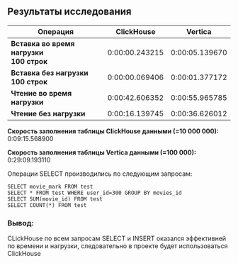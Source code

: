 ## Результаты исследования

| Операция                                    | ClickHouse     | Vertica        |
|---------------------------------------------|----------------|----------------|
| **Вставка во время нагрузки<br/>100 строк** | 0:00:00.243215 | 0:00:05.139670 |
| **Вставка без нагрузки<br/>100 строк**      | 0:00:00.069406 | 0:00:01.377172 |
| **Чтение во время нагрузки**                | 0:00:42.606352 | 0:00:55.965785 |
| **Чтение без нагрузки**                     | 0:00:16.139745 | 0:00:36.626012 |

**Скорость заполнения таблицы ClickHouse данными (=10 000 000):** 0:09:15.568900

**Скорость заполнения таблицы Vertica данными (=100 000):** 0:29:09.193110

Операции SELECT производились по следующим запросам:

`SELECT movie_mark FROM test`<br/>
`SELECT * FROM test WHERE user_id=300 GROUP BY movies_id`<br/>
`SELECT SUM(movie_id) FROM test`<br/>
`SELECT COUNT(*) FROM test`

### Вывод:

CLickHouse по всем запросам SELECT и INSERT оказался эффективней по времени и нагрузки, следовательно в проекте будет использоваться ClickHouse